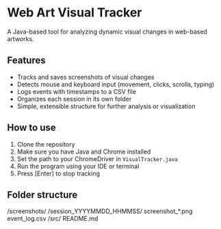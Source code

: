 # Web Art Visual Tracker

A Java-based tool for analyzing dynamic visual changes in web-based artworks.

## Features

- Tracks and saves screenshots of visual changes
- Detects mouse and keyboard input (movement, clicks, scrolls, typing)
- Logs events with timestamps to a CSV file
- Organizes each session in its own folder
- Simple, extensible structure for further analysis or visualization

## How to use

1. Clone the repository
2. Make sure you have Java and Chrome installed
3. Set the path to your ChromeDriver in `VisualTracker.java`
4. Run the program using your IDE or terminal
5. Press [Enter] to stop tracking

## Folder structure
/screenshots/
  /session_YYYYMMDD_HHMMSS/
    screenshot_*.png
    event_log.csv
/src/
README.md

